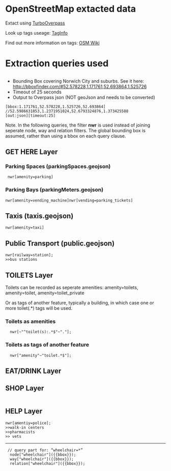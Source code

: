 # OpenStreetMap extacted data

Extact using [TurboOverpass](https://overpass-turbo.eu/ )

Look up tags useage: [TagInfo](https://taginfo.openstreetmap.org/tags)

Find out more information on tags: [OSM Wiki](https://wiki.openstreetmap.org/wiki/Category:Tag_descriptions)

# Extraction queries used

## 
* Bounding Box covering Norwich City and suburbs. See it here: http://bboxfinder.com/#52.578228,1.171761,52.693864,1.525726
* Timeout of 25 seconds
* Output to Overpass json (NOT geoJson and needs to be converted)

`````
[bbox:1.171761,52.578228,1.525726,52.693864]
//52.5986631853,1.2371951024,52.6793324876,1.373425588
[out:json][timeout:25]
`````

Note. In the following queries, the filter **nwr** is used instead of joining seperate node, way and relation filters.
The global bounding box is assumed, rather than using a bbox on each query clause.


## GET HERE Layer
### Parking Spaces (parkingSpaces.geojson)
`````
 nwr[amenity=parking]
`````
### Parking Bays (parkingMeters.geojson)
`````
nwr[amenity=vending_machine]nwr[vending=parking_tickets]
`````
## Taxis (taxis.geojson)
````
nwr[amenity=taxi]
````

## Public Transport (public.geojson)
````
nwr[railway=station];
>>bus stations
````
## TOILETS Layer
Toilets can be recorded as seperate amenities: 
 amenity=toilets, amenity=toilet, amenity=toilet_private

Or as tags of another feature, typically a building, in which case one or more toilet(.*) tags will be used.

###  Toilets as amenities
`````
  nwr[~"^toilet(s):.*$"~"."];
`````
###  Toilets as tags of another feature
`````
  nwr["amenity"~"toilet.*$"];
`````
## EAT/DRINK Layer

## SHOP Layer
````

````



## HELP Layer
````
nwr[amentiy=police];
>>walk-in centers
>>pharmacists
>> vets
````


---------------------------------

`````
 // query part for: “wheelchair=*”
  node["wheelchair"]({{bbox}});
  way["wheelchair"]({{bbox}});
  relation["wheelchair"]({{bbox}});
  `````